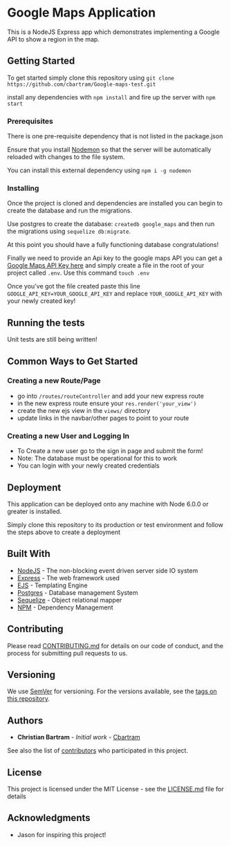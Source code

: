 # Google Maps Application 

This is a NodeJS Express app which demonstrates implementing a Google API to show a region in the map.

## Getting Started

To get started simply clone this repository using `git clone https://github.com/cbartram/Google-maps-test.git`

install any dependencies with `npm install` and fire up the server with `npm start`

### Prerequisites

There is one pre-requisite dependency that is not listed in the package.json

Ensure that you install [Nodemon](https://github.com/remy/nodemon) so that the server
will be automatically reloaded with changes to the file system.

You can install this external dependency using `npm i -g nodemon`

### Installing

Once the project is cloned and dependencies are installed you can begin
to create the database and run the migrations.

Use postgres to create the database: `createdb google_maps` and then 
run the migrations using `sequelize db:migrate`.

At this point you should have a fully functioning database congratulations!

Finally we need to provide an Api key to the google maps API you can get a [Google Maps
API Key here](https://developers.google.com/maps/documentation/javascript/get-api-key)
and simply create a file in the root of your project called `.env`. Use this command `touch .env`

Once you've got the file created paste this line `GOOGLE_API_KEY=YOUR_GOOGLE_API_KEY` and replace
`YOUR_GOOGLE_API_KEY` with your newly created key!

## Running the tests

Unit tests are still being written!


## Common Ways to Get Started

### Creating a new Route/Page

- go into `/routes/routeController` and add your new express route
- in the new express route ensure your `res.render('your_view')`
- create the new ejs view in the `views/` directory
- update links in the navbar/other pages to point to your route

### Creating a new User and Logging In

- To Create a new user go to the sign in page and submit the form!
- Note: The database must be operational for this to work
- You can login with your newly created credentials

## Deployment

This application can be deployed onto any machine with Node 6.0.0 or greater is installed.

Simply clone this repository to its production or test environment and follow the steps above to create a deployment

## Built With

* [NodeJS](https://nodejs.org/) - The non-blocking event driven server side IO system
* [Express](https://expressjs.com/) - The web framework used
* [EJS](http://ejs.co/) - Templating Engine
* [Postgres](https://www.postgresql.org/) - Database management System
* [Sequelize](docs.sequelizejs.com/) - Object relational mapper
* [NPM](https://www.npmjs.com/) - Dependency Management

## Contributing

Please read [CONTRIBUTING.md](https://gist.github.com/PurpleBooth/b24679402957c63ec426) for details on our code of conduct, and the process for submitting pull requests to us.

## Versioning

We use [SemVer](http://semver.org/) for versioning. For the versions available, see the [tags on this repository](https://github.com/your/project/tags). 

## Authors

* **Christian Bartram** - *Initial work* - [Cbartram](https://github.com/cbartram)

See also the list of [contributors](https://github.com/google-maps/contributors) who participated in this project.

## License

This project is licensed under the MIT License - see the [LICENSE.md](LICENSE.md) file for details

## Acknowledgments

* Jason for inspiring this project!
